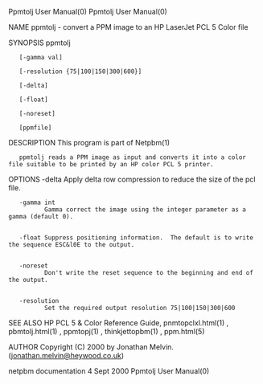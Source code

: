 Ppmtolj User Manual(0)                                                                                                                                                                 Ppmtolj User Manual(0)



NAME
       ppmtolj - convert a PPM image to an HP LaserJet PCL 5 Color file


SYNOPSIS
       ppmtolj

       [-gamma val]

       [-resolution {75|100|150|300|600}]

       [-delta]

       [-float]

       [-noreset]

       [ppmfile]


DESCRIPTION
       This program is part of Netpbm(1)

       ppmtolj reads a PPM image as input and converts it into a color file suitable to be printed by an HP color PCL 5 printer.


OPTIONS
       -delta Apply delta row compression to reduce the size of the pcl file.

       -gamma int
              Gamma correct the image using the integer parameter as a gamma (default 0).


       -float Suppress positioning information.  The default is to write the sequence ESC&l0E to the output.


       -noreset
              Don't write the reset sequence to the beginning and end of the output.


       -resolution
              Set the required output resolution 75|100|150|300|600




SEE ALSO
       HP PCL 5 & Color Reference Guide, pnmtopclxl.html(1) , pbmtolj.html(1) , ppmtopj(1) , thinkjettopbm(1) , ppm.html(5)



AUTHOR
       Copyright (C) 2000 by Jonathan Melvin.(jonathan.melvin@heywood.co.uk)



netpbm documentation                                                                             4 Sept 2000                                                                           Ppmtolj User Manual(0)
